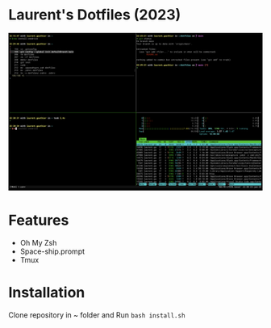 # Laurent's Dotfiles (2023)
![preview.png](preview.png)
# Features
- Oh My Zsh 
- Space-ship.prompt
- Tmux

# Installation

Clone repository in ~ folder and Run `bash install.sh`
